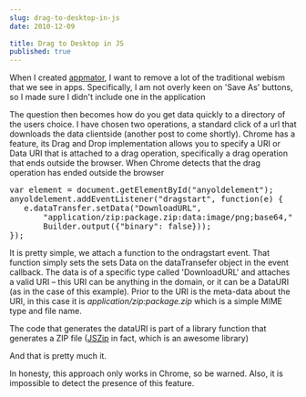 ```yaml
---
slug: drag-to-desktop-in-js
date: 2010-12-09
 
title: Drag to Desktop in JS
published: true
---
```

<p>When I created <a href="http://appmator.appspot.com">appmator</a>, I want to remove a
lot of the traditional webism that we see in apps.  Specifically, I am not
overly keen on 'Save As' buttons, so I made sure I didn't include one in the
application</p>

<p>The question then becomes how do you get data quickly to a directory of the
users choice.  I have chosen two operations, a standard click of a url that
downloads the data clientside (another post to come shortly).  Chrome has a
feature, its Drag and Drop implementation allows you to specify a URI or
Data URI that is attached to a drag operation, specifically a drag operation
that ends outside the browser.  When Chrome detects that the drag operation
has ended outside the browser</p>

<div class="CodeRay">
  <div class="code"><pre><span class="keyword">var</span> element = document.getElementById(<span class="string"><span class="delimiter">&quot;</span><span class="content">anyoldelement</span><span class="delimiter">&quot;</span></span>);
anyoldelement.addEventListener(<span class="string"><span class="delimiter">&quot;</span><span class="content">dragstart</span><span class="delimiter">&quot;</span></span>, <span class="keyword">function</span>(e) {
   e.dataTransfer.setData(<span class="string"><span class="delimiter">&quot;</span><span class="content">DownloadURL</span><span class="delimiter">&quot;</span></span>,
       <span class="string"><span class="delimiter">&quot;</span><span class="content">application/zip:package.zip:data:image/png;base64,</span><span class="delimiter">&quot;</span></span> +
       Builder.output({<span class="key"><span class="delimiter">&quot;</span><span class="content">binary</span><span class="delimiter">&quot;</span></span>: <span class="predefined-constant">false</span>}));
});</pre></div>
</div>


<p>It is pretty simple, we attach a function to the ondragstart event.  That
function simply sets the sets Data on the dataTransefer object in the event
callback.  The data is of a specific type called 'DownloadURL' and attaches
a valid URI &ndash; this URI can be anything in the domain, or it can be a DataURI
(as in the case of this example).    Prior to the URI is the meta-data about
the URI, in this case it is <em>application/zip:package.zip</em> which is a simple
MIME type and file name.</p>

<p>The code that generates the dataURI is part of a library function that
generates a ZIP file (<a href="https://github.com/Stuk/jszip">JSZip</a> in fact, which
is an awesome library)</p>

<p>And that is pretty much it.</p>

<p>In honesty, this approach only works in Chrome, so be warned.  Also, it is
impossible to detect the presence of this feature.</p>

